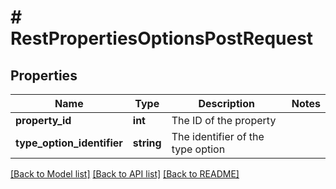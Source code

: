 # # RestPropertiesOptionsPostRequest

## Properties

Name | Type | Description | Notes
------------ | ------------- | ------------- | -------------
**property_id** | **int** | The ID of the property |
**type_option_identifier** | **string** | The identifier of the type option |

[[Back to Model list]](../../README.md#models) [[Back to API list]](../../README.md#endpoints) [[Back to README]](../../README.md)
